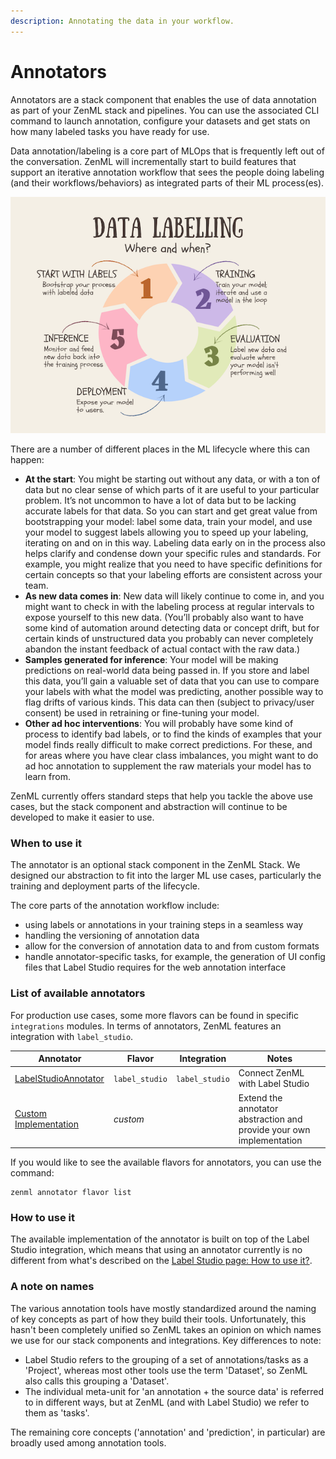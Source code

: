 ```yaml
---
description: Annotating the data in your workflow.
---
```


# Annotators

Annotators are a stack component that enables the use of data annotation as part of your ZenML stack and pipelines. You can use the associated CLI command to launch annotation, configure your datasets and get stats on how many labeled tasks you have ready for use.

Data annotation/labeling is a core part of MLOps that is frequently left out of the conversation. ZenML will incrementally start to build features that support an iterative annotation workflow that sees the people doing labeling (and their workflows/behaviors) as integrated parts of their ML process(es).

![When and where to annotate.](docs/book/.gitbook/assets/annotation-when-where.png)

There are a number of different places in the ML lifecycle where this can happen:

* **At the start**: You might be starting out without any data, or with a ton of data but no clear sense of which parts of it are useful to your particular problem. It’s not uncommon to have a lot of data but to be lacking accurate labels for that data. So you can start and get great value from bootstrapping your model: label some data, train your model, and use your model to suggest labels allowing you to speed up your labeling, iterating on and on in this way. Labeling data early on in the process also helps clarify and condense down your specific rules and standards. For example, you might realize that you need to have specific definitions for certain concepts so that your labeling efforts are consistent across your team.
* **As new data comes in**: New data will likely continue to come in, and you might want to check in with the labeling process at regular intervals to expose yourself to this new data. (You’ll probably also want to have some kind of automation around detecting data or concept drift, but for certain kinds of unstructured data you probably can never completely abandon the instant feedback of actual contact with the raw data.)
* **Samples generated for inference**: Your model will be making predictions on real-world data being passed in. If you store and label this data, you’ll gain a valuable set of data that you can use to compare your labels with what the model was predicting, another possible way to flag drifts of various kinds. This data can then (subject to privacy/user consent) be used in retraining or fine-tuning your model.
* **Other ad hoc interventions**: You will probably have some kind of process to identify bad labels, or to find the kinds of examples that your model finds really difficult to make correct predictions. For these, and for areas where you have clear class imbalances, you might want to do ad hoc annotation to supplement the raw materials your model has to learn from.

ZenML currently offers standard steps that help you tackle the above use cases, but the stack component and abstraction will continue to be developed to make it easier to use.

### When to use it

The annotator is an optional stack component in the ZenML Stack. We designed our abstraction to fit into the larger ML use cases, particularly the training and deployment parts of the lifecycle.

The core parts of the annotation workflow include:

* using labels or annotations in your training steps in a seamless way
* handling the versioning of annotation data
* allow for the conversion of annotation data to and from custom formats
* handle annotator-specific tasks, for example, the generation of UI config files that Label Studio requires for the web annotation interface

### List of available annotators

For production use cases, some more flavors can be found in specific `integrations` modules. In terms of annotators, ZenML features an integration with `label_studio`.

| Annotator                               | Flavor         | Integration    | Notes                                                                |
| --------------------------------------- | -------------- | -------------- | -------------------------------------------------------------------- |
| [LabelStudioAnnotator](label-studio.md) | `label_studio` | `label_studio` | Connect ZenML with Label Studio                                      |
| [Custom Implementation](custom.md)      | _custom_       |                | Extend the annotator abstraction and provide your own implementation |

If you would like to see the available flavors for annotators, you can use the command:

```shell
zenml annotator flavor list
```

### How to use it

The available implementation of the annotator is built on top of the Label Studio integration, which means that using an annotator currently is no different from what's described on the [Label Studio page: How to use it?](label-studio.md#how-do-you-use-it).

### A note on names

The various annotation tools have mostly standardized around the naming of key concepts as part of how they build their tools. Unfortunately, this hasn't been completely unified so ZenML takes an opinion on which names we use for our stack components and integrations. Key differences to note:

* Label Studio refers to the grouping of a set of annotations/tasks as a 'Project', whereas most other tools use the term 'Dataset', so ZenML also calls this grouping a 'Dataset'.
* The individual meta-unit for 'an annotation + the source data' is referred to in different ways, but at ZenML (and with Label Studio) we refer to them as 'tasks'.

The remaining core concepts ('annotation' and 'prediction', in particular) are broadly used among annotation tools.
